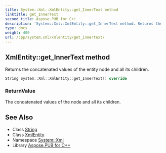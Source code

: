 ```yaml
---
title: System::Xml::XmlEntity::get_InnerText method
linktitle: get_InnerText
second_title: Aspose.PUB for C++
description: 'System::Xml::XmlEntity::get_InnerText method. Returns the concatenated values of the entity node and all its children in C++.'
type: docs
weight: 400
url: /cpp/system.xml/xmlentity/get_innertext/
---
```

## XmlEntity::get_InnerText method


Returns the concatenated values of the entity node and all its children.

```cpp
String System::Xml::XmlEntity::get_InnerText() override
```


### ReturnValue

The concatenated values of the node and all its children.

## See Also

* Class [String](../../../system/string/)
* Class [XmlEntity](../)
* Namespace [System::Xml](../../)
* Library [Aspose.PUB for C++](../../../)

